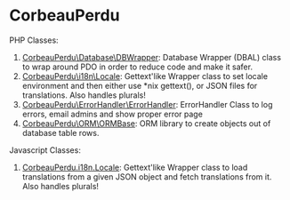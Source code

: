 # CorbeauPerdu
PHP Classes:

<ol>
  <li><a href="https://github.com/ravenlost/PHP_DBWrapper/">CorbeauPerdu\Database\DBWrapper</a>: Database Wrapper (DBAL) class to wrap around PDO in order to reduce code and make it safer.</li>
  <li><a href="https://github.com/ravenlost/PHP_Locale/">CorbeauPerdu\i18n\Locale</a>: Gettext'like Wrapper class to set locale environment and then either use *nix gettext(), or JSON files for translations. Also handles plurals!</li>
  <li><a href="https://github.com/ravenlost/PHP_ErrorHandler/">CorbeauPerdu\ErrorHandler\ErrorHandler</a>: ErrorHandler Class to log errors, email admins and show proper error page</li>
  <li><a href="https://github.com/ravenlost/PHP_ORM/">CorbeauPerdu\ORM\ORMBase</a>: ORM library to create objects out of database table rows.</li>
</ol>

Javascript Classes:

<ol>
  <li><a href="https://github.com/ravenlost/JS_Locale/">CorbeauPerdu.i18n.Locale</a>: Gettext'like Wrapper class to load translations from a given JSON object and fetch translations from it. Also handles plurals!</li>
</ol>
